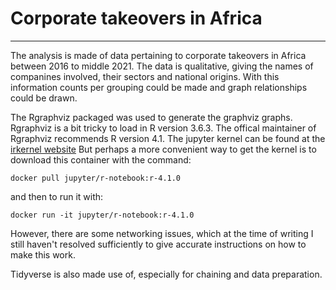 # Corporate takeovers in Africa #

---

The analysis is made of data pertaining to corporate takeovers in Africa between 2016 to middle 2021.
The data is qualitative, giving the names of companines involved, their sectors and national origins.
With this information counts per grouping could be made and graph relationships could be drawn.

The Rgraphviz packaged was used to generate the graphviz graphs. Rgraphviz is a bit tricky to load in R version 3.6.3.
The offical maintainer of Rgraphviz recommends R version 4.1. The jupyter kernel can be found at the [irkernel website](https://irkernel.github.io/)
But perhaps a more convenient way to get the kernel is to download this container with the command:

```
docker pull jupyter/r-notebook:r-4.1.0
```

and then to run it with:
```
docker run -it jupyter/r-notebook:r-4.1.0
```
However, there are some networking issues, which at the time of writing I still haven't resolved sufficiently to give accurate instructions on how to make this work.


Tidyverse is also made use of, especially for chaining and data preparation.



